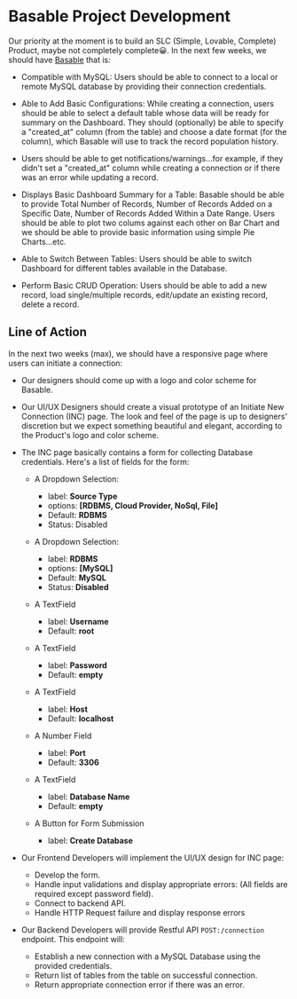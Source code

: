 # Basable Project Development
Our priority at the moment is to build an SLC (Simple, Lovable, Complete) Product, maybe not completely complete😀. In the next few weeks, we should have [Basable](./README.MD) that is:

* Compatible with MySQL: Users should be able to connect to a local or remote MySQL database by providing their connection credentials.

* Able to Add Basic Configurations: While creating a connection, users should be able to select a default table whose data will be ready for summary on the Dashboard. They should (optionally) be able to specify a "created_at" column (from the table) and choose a date format (for the column), which Basable will use to track the record population history.

* Users should be able to get notifications/warnings...for example, if they didn't set a "created_at" column while creating a connection or if there was an error while updating a record.

* Displays Basic Dashboard Summary for a Table: Basable should be able to provide Total Number of Records, Number of Records Added on a Specific Date, Number of Records Added Within a Date Range. Users should be able to plot two colums against each other on Bar Chart and we should be able to provide basic information using simple Pie Charts...etc.

* Able to Switch Between Tables: Users should be able to switch Dashboard for different tables available in the Database.

* Perform Basic CRUD Operation: Users should be able to add a new record, load single/multiple records, edit/update an existing record, delete a record.


## Line of Action
In the next two weeks (max), we should have a responsive page where users can initiate a connection:

* Our designers should come up with a logo and color scheme for Basable.
* Our UI/UX Designers should create a visual prototype of an Initiate New Connection (INC) page. The look and feel of the page is up to designers' discretion but we expect something beautiful and elegant, according to the Product's logo and color scheme.
* The INC page basically contains a form for collecting Database credentials. Here's a list of fields for the form:
    - A Dropdown Selection:
        - label: **Source Type**
        - options: **[RDBMS, Cloud Provider, NoSql, File]**
        - Default: **RDBMS**
        - Status: Disabled
    
    - A Dropdown Selection:
        - label: **RDBMS**
        - options: **[MySQL]**
        - Default: **MySQL**
        - Status: **Disabled**

    - A TextField
        - label: **Username**
        - Default: **root**

    - A TextField
        - label: **Password**
        - Default: **empty**

    - A TextField
        - label: **Host**
        - Default: **localhost**

    - A Number Field
        - label: **Port**
        - Default: **3306**

    - A TextField
        - label: **Database Name**
        - Default: **empty**

    - A Button for Form Submission
        - label: **Create Database**

* Our Frontend Developers will implement the UI/UX design for INC page:
    - Develop the form.
    - Handle input validations and display appropriate errors: (All fields are required except password field).
    - Connect to backend API.
    - Handle HTTP Request failure and display response errors

* Our Backend Developers will provide Restful API `POST:/connection` endpoint. This endpoint will:
    - Establish a new connection with a MySQL Database using the provided credentials.
    - Return list of tables from the table on successful connection.
    - Return appropriate connection error if there was an error.